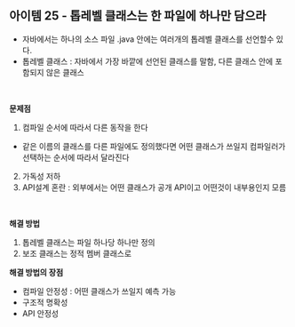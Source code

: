 ## 아이템 25 - 톱레벨 클래스는 한 파일에 하나만 담으라


- 자바에서는 하나의 소스 파일 .java 안에는 여러개의 톱레벨 클래스를 선언할수 있다.
 - 톱레벨 클래스 : 자바에서 가장 바깥에 선언된 클래스를 말함, 다른 클래스 안에 포함되지 않은 클래스

<br/>

**문제점**
1. 컴파일 순서에 따라서 다른 동작을 한다
  - 같은 이름의 클래스를 다른 파일에도 정의했다면 어떤 클래스가 쓰일지 컴파일러가 선택하는 순서에 따라서 달라진다
2. 가독성 저하
3. API설계 혼란 : 외부에서는 어떤 클래스가 공개 API이고 어떤것이 내부용인지 모름

<br/>

**해결 방법**
1. 톱레벨 클래스는 파일 하나당 하나만 정의
2. 보조 클래스는 정적 멤버 클래스로

**해결 방법의 장점**
- 컴파일 안정성 : 어떤 클래스가 쓰일지 예측 가능
- 구조적 명확성
- API 안정성
